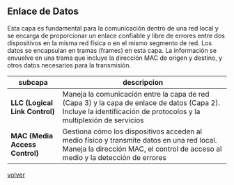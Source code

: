 ## Enlace de Datos

Esta capa es fundamental para la comunicación dentro de una red local y se encarga de proporcionar un enlace confiable y libre de errores entre dos dispositivos en la misma red física o en el mismo segmento de red. Los datos se encapsulan en tramas (frames) en esta capa. La información se envuelve en una trama que incluye la dirección MAC de origen y destino, y otros datos necesarios para la transmisión.

| subcapa | descripcion |
|-|-|
| __LLC (Logical Link Control)__ | Maneja la comunicación entre la capa de red (Capa 3) y la capa de enlace de datos (Capa 2). Incluye la identificación de protocolos y la multiplexión de servicios |
| __MAC (Media Access Control)__ | Gestiona cómo los dispositivos acceden al medio físico y transmite datos en una red local. Maneja la dirección MAC, el control de acceso al medio y la detección de errores |

[volver](../readme.md)